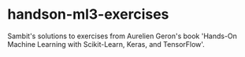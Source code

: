 # handson-ml3-exercises
Sambit's solutions to exercises from Aurelien Geron's book 'Hands-On Machine Learning with Scikit-Learn, Keras, and TensorFlow'.
